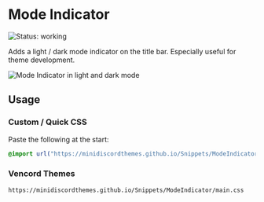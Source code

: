 # Mode Indicator
![Status: working](https://img.shields.io/badge/status-working-green?style=flat-square)

Adds a light / dark mode indicator on the title bar. Especially useful for theme development.

![Mode Indicator in light and dark mode](preview.avif)

## Usage
### Custom / Quick CSS
Paste the following at the start:
```css
@import url("https://minidiscordthemes.github.io/Snippets/ModeIndicator/main.css");
```
### Vencord Themes
```
https://minidiscordthemes.github.io/Snippets/ModeIndicator/main.css
```